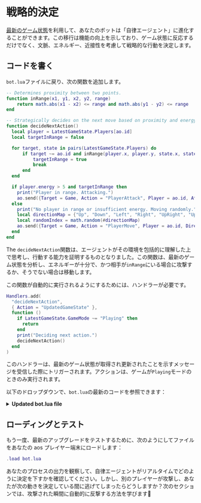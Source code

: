 <!-- # Strategic Decicions

With the [latest game state](game-state) at your disposal, your bot can evolve into an `autonomous agent`. This transition marks an upgrade in functionality, enabling not just reactions to game states but strategic actions that consider context, energy, and proximity to make decisions.

## Writing the Code

Return to your `bot.lua` file and add the following functions: -->

# 戦略的決定

[最新のゲーム状態](game-state)を利用して、あなたのボットは「自律エージェント」に進化することができます。この移行は機能の向上を示しており、ゲーム状態に反応するだけでなく、文脈、エネルギー、近接性を考慮して戦略的な行動を決定します。

## コードを書く

`bot.lua`ファイルに戻り、次の関数を追加します。

```lua
-- Determines proximity between two points.
function inRange(x1, y1, x2, y2, range)
    return math.abs(x1 - x2) <= range and math.abs(y1 - y2) <= range
end

-- Strategically decides on the next move based on proximity and energy.
function decideNextAction()
  local player = LatestGameState.Players[ao.id]
  local targetInRange = false

  for target, state in pairs(LatestGameState.Players) do
      if target ~= ao.id and inRange(player.x, player.y, state.x, state.y, 1) then
          targetInRange = true
          break
      end
  end

  if player.energy > 5 and targetInRange then
    print("Player in range. Attacking.")
    ao.send({Target = Game, Action = "PlayerAttack", Player = ao.id, AttackEnergy = tostring(player.energy)})
  else
    print("No player in range or insufficient energy. Moving randomly.")
    local directionMap = {"Up", "Down", "Left", "Right", "UpRight", "UpLeft", "DownRight", "DownLeft"}
    local randomIndex = math.random(#directionMap)
    ao.send({Target = Game, Action = "PlayerMove", Player = ao.id, Direction = directionMap[randomIndex]})
  end
end
```

The `decideNextAction`関数は、エージェントがその環境を包括的に理解した上で思考し、行動する能力を証明するものとなりました。この関数は、最新のゲーム状態を分析し、エネルギーが十分で、かつ相手が`inRange`にいる場合に攻撃するか、そうでない場合は移動します。

この関数が自動的に実行されるようにするためには、ハンドラーが必要です。

<!-- The `decideNextAction` function is now a testament to our agent's ability to think and act based on a comprehensive understanding of its environment. It analyzes the latest game state to either attack if you have sufficient energy and an opponent is `inRange` or move otherwise.

Now all you need is a handler to make sure this function runs on its own. -->

```lua
Handlers.add(
  "decideNextAction",
  { Action = "UpdatedGameState" },
  function ()
    if LatestGameState.GameMode ~= "Playing" then
      return
    end
    print("Deciding next action.")
    decideNextAction()
  end
)
```

このハンドラーは、最新のゲーム状態が取得され更新されたことを示すメッセージを受信した際にトリガーされます。アクションは、ゲームが`Playing`モードのときのみ実行されます。

以下のドロップダウンで、`bot.lua`の最新のコードを参照できます：

<!--
This handler triggers upon receiving a message that the latest game state has been fetched and updated. An action is taken only when the game is in `Playing` mode.

You can refer to the latest code for `bot.lua` in the dropdown below: -->

<details>
  <summary><strong>Updated bot.lua file</strong></summary>

```lua
LatestGameState = LatestGameState or nil

function inRange(x1, y1, x2, y2, range)
    return math.abs(x1 - x2) <= range and math.abs(y1 - y2) <= range
end

function decideNextAction()
  local player = LatestGameState.Players[ao.id]
  local targetInRange = false

  for target, state in pairs(LatestGameState.Players) do
      if target ~= ao.id and inRange(player.x, player.y, state.x, state.y, 1) then
          targetInRange = true
          break
      end
  end

  if player.energy > 5 and targetInRange then
    print("Player in range. Attacking.")
    ao.send({Target = Game, Action = "PlayerAttack", Player = ao.id, AttackEnergy = tostring(player.energy)})
  else
    print("No player in range or insufficient energy. Moving randomly.")
    local directionMap = {"Up", "Down", "Left", "Right", "UpRight", "UpLeft", "DownRight", "DownLeft"}
    local randomIndex = math.random(#directionMap)
    ao.send({Target = Game, Action = "PlayerMove", Player = ao.id, Direction = directionMap[randomIndex]})
  end
end

Handlers.add(
"HandleAnnouncements",
{ Action = "Announcement" },
function (msg)
  ao.send({Target = Game, Action = "GetGameState"})
  print(msg.Event .. ": " .. msg.Data)
end
)

Handlers.add(
"UpdateGameState",
{ Action = "GameState" },
function (msg)
  local json = require("json")
  LatestGameState = json.decode(msg.Data)
  ao.send({Target = ao.id, Action = "UpdatedGameState"})
end
)

Handlers.add(
"decideNextAction",
{ Action = "UpdatedGameState" },
function ()
  if LatestGameState.GameMode ~= "Playing" then
    return
  end
  print("Deciding next action.")
  decideNextAction()
end
)
```

</details>

## ローディングとテスト

もう一度、最新のアップグレードをテストするために、次のようにしてファイルをあなたの aos プレイヤー端末にロードします：

<!-- ## Loading and Testing

Once again, to test out the latest upgrades, load the file in your aos player terminal as follows: -->

```lua
.load bot.lua
```

<!-- Observe your process output to see the decisions your autonomous agent makes in real-time, leveraging the current game state for strategic advantage. But what if another player attacks you and runs away while you are deciding the next move? In the next section you'll learn to automatically counter as soon as you have been attacked 🤺 -->

あなたのプロセスの出力を観察して、自律エージェントがリアルタイムでどのように決定を下すかを確認してください。しかし、別のプレイヤーが攻撃し、あなたが次の動きを決定している間に逃げてしまったらどうしますか？次のセクションでは、攻撃された瞬間に自動的に反撃する方法を学びます🤺
